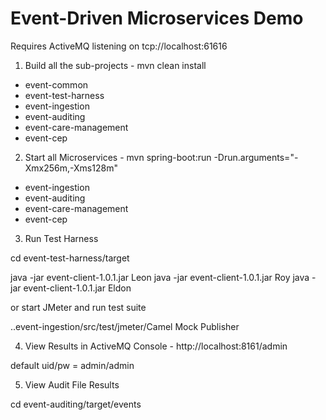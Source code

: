 Event-Driven Microservices Demo
=======================

Requires ActiveMQ listening on tcp://localhost:61616

1) Build all the sub-projects - mvn clean install

- event-common
- event-test-harness
- event-ingestion
- event-auditing
- event-care-management
- event-cep

2) Start all Microservices - mvn spring-boot:run -Drun.arguments="-Xmx256m,-Xms128m" 

- event-ingestion
- event-auditing
- event-care-management
- event-cep

3) Run Test Harness 

cd event-test-harness/target

java -jar event-client-1.0.1.jar Leon
java -jar event-client-1.0.1.jar Roy
java -jar event-client-1.0.1.jar Eldon

or start JMeter and run test suite

..event-ingestion/src/test/jmeter/Camel Mock Publisher


4) View Results in ActiveMQ Console - http://localhost:8161/admin

default uid/pw = admin/admin


5) View Audit File Results

cd event-auditing/target/events